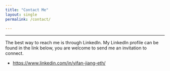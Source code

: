 ```yaml
---
title: "Contact Me"
layout: single
permalink: /contact/

---
```


<hr>

The best way to reach me is through LinkedIn. My LinkedIn profile can be found in the link below, you are welcome to send me an invitation to connect.

  * <a href="https://www.linkedin.com/in/yifan-jiang-eth/" class="btn btn--linkedin" ><i class="fa fa-fw fa-linkedin" aria-hidden="true"></i></a>  <a href="https://www.linkedin.com/in/yifan-jiang-eth/" >https://www.linkedin.com/in/yifan-jiang-eth/</a>   
